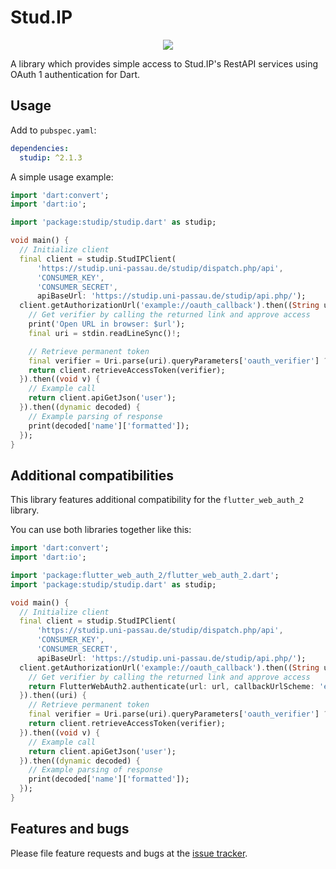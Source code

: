 # Stud.IP

<p align="center">
  <a href="https://github.com/ThexXTURBOXx/dart-studip/actions/workflows/ci.yml"><img src="https://github.com/ThexXTURBOXx/dart-studip/actions/workflows/ci.yml/badge.svg"></a>
</p>

A library which provides simple access to Stud.IP's RestAPI services using
 OAuth 1 authentication for Dart.

## Usage

Add to `pubspec.yaml`:

```yaml
dependencies:
  studip: ^2.1.3
```

A simple usage example:

```dart
import 'dart:convert';
import 'dart:io';

import 'package:studip/studip.dart' as studip;

void main() {
  // Initialize client
  final client = studip.StudIPClient(
      'https://studip.uni-passau.de/studip/dispatch.php/api',
      'CONSUMER_KEY',
      'CONSUMER_SECRET',
      apiBaseUrl: 'https://studip.uni-passau.de/studip/api.php/');
  client.getAuthorizationUrl('example://oauth_callback').then((String url) {
    // Get verifier by calling the returned link and approve access
    print('Open URL in browser: $url');
    final uri = stdin.readLineSync()!;

    // Retrieve permanent token
    final verifier = Uri.parse(uri).queryParameters['oauth_verifier'] ?? '';
    return client.retrieveAccessToken(verifier);
  }).then((void v) {
    // Example call
    return client.apiGetJson('user');
  }).then((dynamic decoded) {
    // Example parsing of response
    print(decoded['name']['formatted']);
  });
}
```

## Additional compatibilities

This library features additional compatibility for the `flutter_web_auth_2` library.

You can use both libraries together like this:
```dart
import 'dart:convert';
import 'dart:io';

import 'package:flutter_web_auth_2/flutter_web_auth_2.dart';
import 'package:studip/studip.dart' as studip;

void main() {
  // Initialize client
  final client = studip.StudIPClient(
      'https://studip.uni-passau.de/studip/dispatch.php/api',
      'CONSUMER_KEY',
      'CONSUMER_SECRET',
      apiBaseUrl: 'https://studip.uni-passau.de/studip/api.php/');
  client.getAuthorizationUrl('example://oauth_callback').then((String url) {
    // Get verifier by calling the returned link and approve access
    return FlutterWebAuth2.authenticate(url: url, callbackUrlScheme: 'example');
  }).then((uri) {
    // Retrieve permanent token
    final verifier = Uri.parse(uri).queryParameters['oauth_verifier'] ?? '';
    return client.retrieveAccessToken(verifier);
  }).then((void v) {
    // Example call
    return client.apiGetJson('user');
  }).then((dynamic decoded) {
    // Example parsing of response
    print(decoded['name']['formatted']);
  });
}
```

## Features and bugs

Please file feature requests and bugs at the [issue tracker](https://github.com/ThexXTURBOXx/dart-studip/issues).
